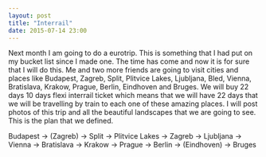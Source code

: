 ```yaml
---
layout: post
title: "Interrail"
date: 2015-07-14 23:00
---
```


Next month I am going to do a eurotrip. This is something that I had put on my bucket list since I made one. The time has come and now it is for sure that I will do this. Me and two more friends are going to visit cities and places like Budapest, Zagreb, Split, Plitvice Lakes, Ljubljana, Bled, Vienna, Bratislava, Krakow, Prague, Berlin, Eindhoven and Bruges. We will buy 22 days 10 days flexi interrail ticket which means that we will have 22 days that we will be travelling by train to each one of these amazing places. I will post photos of this trip and all the beautiful landscapes that we are going to see. This is the plan that we defined.

Budapest -> (Zagreb) -> Split -> Plitvice Lakes -> Zagreb →  Ljubljana → Vienna → Bratislava → Krakow → Prague → Berlin → (Eindhoven) → Bruges
